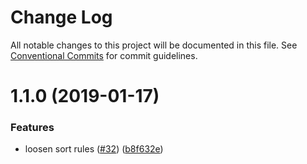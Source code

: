 # Change Log

All notable changes to this project will be documented in this file.
See [Conventional Commits](https://conventionalcommits.org) for commit guidelines.

# 1.1.0 (2019-01-17)


### Features

* loosen sort rules ([#32](https://github.com/4Catalyzer/javascript/issues/32)) ([b8f632e](https://github.com/4Catalyzer/javascript/commit/b8f632e))
